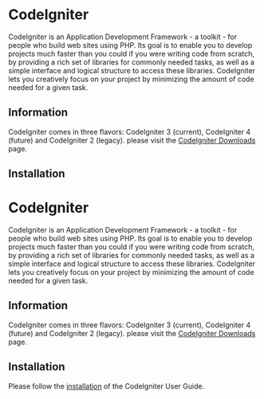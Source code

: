 # CodeIgniter

CodeIgniter is an Application Development Framework - a toolkit - for people who build web sites using PHP. Its goal is to enable you to develop projects much faster than you could if you were writing code from scratch, by providing a rich set of libraries for commonly needed tasks, as well as a simple interface and logical structure to access these libraries. CodeIgniter lets you creatively focus on your project by minimizing the amount of code needed for a given task.

## Information

CodeIgniter comes in three flavors: CodeIgniter 3 (current), CodeIgniter 4 (future) and CodeIgniter 2 (legacy).
please visit the [CodeIgniter Downloads](https://codeigniter.com/download) page.

## Installation

# CodeIgniter

CodeIgniter is an Application Development Framework - a toolkit - for people who build web sites using PHP. Its goal is to enable you to develop projects much faster than you could if you were writing code from scratch, by providing a rich set of libraries for commonly needed tasks, as well as a simple interface and logical structure to access these libraries. CodeIgniter lets you creatively focus on your project by minimizing the amount of code needed for a given task.

## Information

CodeIgniter comes in three flavors: CodeIgniter 3 (current), CodeIgniter 4 (future) and CodeIgniter 2 (legacy).
please visit the [CodeIgniter Downloads](https://codeigniter.com/download) page.

## Installation

Please follow the [installation](https://codeigniter.com/user_guide/installation/index.html) of the CodeIgniter User Guide.
